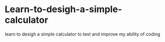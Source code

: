 # Learn-to-desigh-a-simple-calculator
learn to desigh a simple calculator to test and improve my ability of coding
